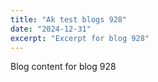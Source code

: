 ```yaml
---
title: "Ak test blogs 928"
date: "2024-12-31"
excerpt: "Excerpt for blog 928"
---
```


Blog content for blog 928